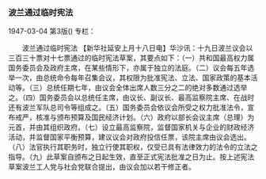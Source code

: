 ### 波兰通过临时宪法

1947-03-04
第3版()
专栏：

　　波兰通过临时宪法
    【新华社延安上月十八日电】华沙讯：十九日波兰议会以三百三十票对十七票通过的临时宪法草案，其要点如下：（一）共和国最高权力属国务委员会及政府主席，在某些情形下，亦属于独立的法庭。（二）议会每五年选举一次，由总统命令每年召集会议，其权限为批准宪法、立法、国家政策的基本活动等。（三）总统任期七年，由议会全体出席人数三分之二的绝对多数通过选举之。（四）国务委员会以总统任主席，由议长、副议长、最高监察院主席、在战时还有波兰军队总司令等组成之。（五）国务委员会依议会所受之权力批准法令，宣布戒严，核准与颁布预算及国民经济计划。（六）政府以部长会议主席（总理）为元首，并由其组织政府。（七）设立最高监察院，监督国家机关与企业的财政经济活动，并监督国家平衡预算，建议议会对政府投信任票，该院主席由议会选出。（八）法官执行其职务时，独立行使其职权，仅受已具有法律效力的法令的立法之指导。（九）此草案自颁布之日起生效，直至正式宪法批准之日为止。按上述宪法草案波兰工人党与社会党联合提出，由议会加以若干修正者。
